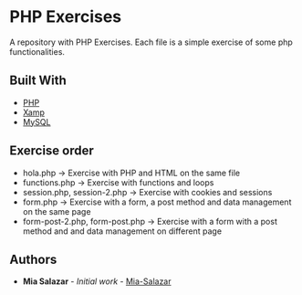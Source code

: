 
# PHP Exercises
 A repository with PHP Exercises. Each file is a simple exercise of some php functionalities.

## Built With

* [PHP](https://www.php.net/)
* [Xamp](https://www.apachefriends.org/es/index.html)
* [MySQL](https://www.mysql.com/)

## Exercise order
* hola.php &#8594; Exercise with PHP and HTML on the same file
* functions.php &#8594; Exercise with functions and loops
* session.php, session-2.php &#8594; Exercise with cookies and sessions
* form.php &#8594; Exercise with a form, a post method and data management on the same page
* form-post-2.php, form-post.php &#8594; Exercise with a form with a post method and and data management on different page

## Authors

* **Mia Salazar** - *Initial work* - [Mia-Salazar](https://github.com/Mia-Salazar)
